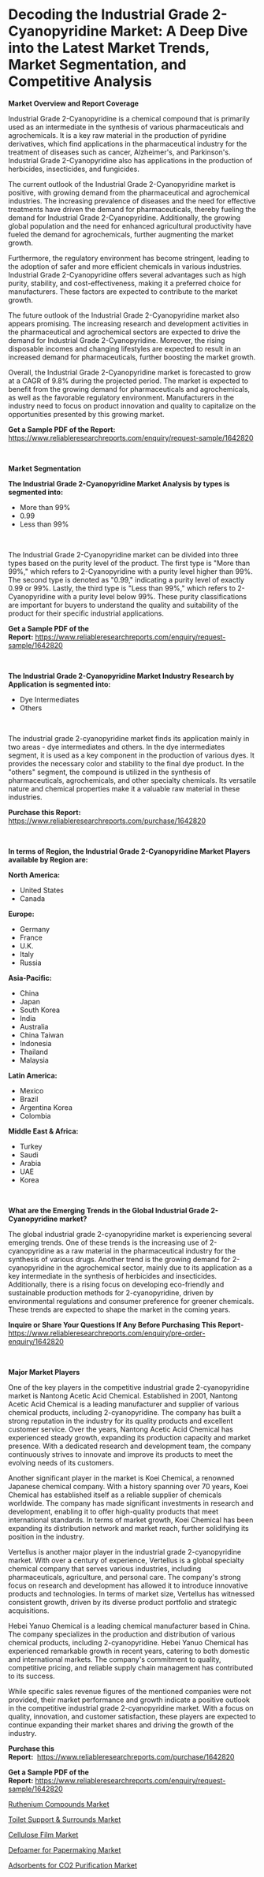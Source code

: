<p><h1>Decoding the Industrial Grade 2-Cyanopyridine Market: A Deep Dive into the Latest Market Trends, Market Segmentation, and Competitive Analysis</h1></p><p><strong>Market Overview and Report Coverage</strong></p>
<p><p>Industrial Grade 2-Cyanopyridine is a chemical compound that is primarily used as an intermediate in the synthesis of various pharmaceuticals and agrochemicals. It is a key raw material in the production of pyridine derivatives, which find applications in the pharmaceutical industry for the treatment of diseases such as cancer, Alzheimer's, and Parkinson's. Industrial Grade 2-Cyanopyridine also has applications in the production of herbicides, insecticides, and fungicides.</p><p>The current outlook of the Industrial Grade 2-Cyanopyridine market is positive, with growing demand from the pharmaceutical and agrochemical industries. The increasing prevalence of diseases and the need for effective treatments have driven the demand for pharmaceuticals, thereby fueling the demand for Industrial Grade 2-Cyanopyridine. Additionally, the growing global population and the need for enhanced agricultural productivity have fueled the demand for agrochemicals, further augmenting the market growth.</p><p>Furthermore, the regulatory environment has become stringent, leading to the adoption of safer and more efficient chemicals in various industries. Industrial Grade 2-Cyanopyridine offers several advantages such as high purity, stability, and cost-effectiveness, making it a preferred choice for manufacturers. These factors are expected to contribute to the market growth.</p><p>The future outlook of the Industrial Grade 2-Cyanopyridine market also appears promising. The increasing research and development activities in the pharmaceutical and agrochemical sectors are expected to drive the demand for Industrial Grade 2-Cyanopyridine. Moreover, the rising disposable incomes and changing lifestyles are expected to result in an increased demand for pharmaceuticals, further boosting the market growth.</p><p>Overall, the Industrial Grade 2-Cyanopyridine market is forecasted to grow at a CAGR of 9.8% during the projected period. The market is expected to benefit from the growing demand for pharmaceuticals and agrochemicals, as well as the favorable regulatory environment. Manufacturers in the industry need to focus on product innovation and quality to capitalize on the opportunities presented by this growing market.</p></p>
<p><strong>Get a Sample PDF of the Report:</strong> <a href="https://www.reliableresearchreports.com/enquiry/request-sample/1642820">https://www.reliableresearchreports.com/enquiry/request-sample/1642820</a></p>
<p>&nbsp;</p>
<p><strong>Market Segmentation</strong></p>
<p><strong>The Industrial Grade 2-Cyanopyridine Market Analysis by types is segmented into:</strong></p>
<p><ul><li>More than 99%</li><li>0.99</li><li>Less than 99%</li></ul></p>
<p>&nbsp;</p>
<p><p>The Industrial Grade 2-Cyanopyridine market can be divided into three types based on the purity level of the product. The first type is "More than 99%," which refers to 2-Cyanopyridine with a purity level higher than 99%. The second type is denoted as "0.99," indicating a purity level of exactly 0.99 or 99%. Lastly, the third type is "Less than 99%," which refers to 2-Cyanopyridine with a purity level below 99%. These purity classifications are important for buyers to understand the quality and suitability of the product for their specific industrial applications.</p></p>
<p><strong>Get a Sample PDF of the Report:</strong>&nbsp;<a href="https://www.reliableresearchreports.com/enquiry/request-sample/1642820">https://www.reliableresearchreports.com/enquiry/request-sample/1642820</a></p>
<p>&nbsp;</p>
<p><strong>The Industrial Grade 2-Cyanopyridine Market Industry Research by Application is segmented into:</strong></p>
<p><ul><li>Dye Intermediates</li><li>Others</li></ul></p>
<p>&nbsp;</p>
<p><p>The industrial grade 2-cyanopyridine market finds its application mainly in two areas - dye intermediates and others. In the dye intermediates segment, it is used as a key component in the production of various dyes. It provides the necessary color and stability to the final dye product. In the "others" segment, the compound is utilized in the synthesis of pharmaceuticals, agrochemicals, and other specialty chemicals. Its versatile nature and chemical properties make it a valuable raw material in these industries.</p></p>
<p><strong>Purchase this Report:</strong>&nbsp; <a href="https://www.reliableresearchreports.com/purchase/1642820">https://www.reliableresearchreports.com/purchase/1642820</a></p>
<p>&nbsp;</p>
<p><strong>In terms of Region, the Industrial Grade 2-Cyanopyridine Market Players available by Region are:</strong></p>
<p>
    <p> <strong> North America: </strong>
        <ul>
            <li>United States</li>
            <li>Canada</li>
        </ul>
        </p> 
    <p> <strong> Europe: </strong>
        <ul>
            <li>Germany</li>
            <li>France</li>
            <li>U.K.</li>
            <li>Italy</li>
            <li>Russia</li>
        </ul>
        </p> 
    <p> <strong> Asia-Pacific: </strong>
        <ul>
            <li>China</li>
            <li>Japan</li>
            <li>South Korea</li>
            <li>India</li>
            <li>Australia</li>
            <li>China Taiwan</li>
            <li>Indonesia</li>
            <li>Thailand</li>
            <li>Malaysia</li>
        </ul>
        </p> 
    <p> <strong> Latin America: </strong>
        <ul>
            <li>Mexico</li>
            <li>Brazil</li>
            <li>Argentina Korea</li>
            <li>Colombia</li>
        </ul>
        </p> 
    <p> <strong> Middle East & Africa: </strong>
        <ul>
            <li>Turkey</li>
            <li>Saudi</li>
            <li>Arabia</li>
            <li>UAE</li>
            <li>Korea</li>
        </ul>
    </p>
    </p>
<p>&nbsp;</p>
<p><strong>What are the Emerging Trends in the Global Industrial Grade 2-Cyanopyridine market?</strong></p>
<p><p>The global industrial grade 2-cyanopyridine market is experiencing several emerging trends. One of these trends is the increasing use of 2-cyanopyridine as a raw material in the pharmaceutical industry for the synthesis of various drugs. Another trend is the growing demand for 2-cyanopyridine in the agrochemical sector, mainly due to its application as a key intermediate in the synthesis of herbicides and insecticides. Additionally, there is a rising focus on developing eco-friendly and sustainable production methods for 2-cyanopyridine, driven by environmental regulations and consumer preference for greener chemicals. These trends are expected to shape the market in the coming years.</p></p>
<p><strong>Inquire or Share Your Questions If Any Before Purchasing This Report</strong>- <a href="https://www.reliableresearchreports.com/enquiry/pre-order-enquiry/1642820">https://www.reliableresearchreports.com/enquiry/pre-order-enquiry/1642820</a></p>
<p>&nbsp;</p>
<p><strong>Major Market Players</strong></p>
<p><p>One of the key players in the competitive industrial grade 2-cyanopyridine market is Nantong Acetic Acid Chemical. Established in 2001, Nantong Acetic Acid Chemical is a leading manufacturer and supplier of various chemical products, including 2-cyanopyridine. The company has built a strong reputation in the industry for its quality products and excellent customer service. Over the years, Nantong Acetic Acid Chemical has experienced steady growth, expanding its production capacity and market presence. With a dedicated research and development team, the company continuously strives to innovate and improve its products to meet the evolving needs of its customers.</p><p>Another significant player in the market is Koei Chemical, a renowned Japanese chemical company. With a history spanning over 70 years, Koei Chemical has established itself as a reliable supplier of chemicals worldwide. The company has made significant investments in research and development, enabling it to offer high-quality products that meet international standards. In terms of market growth, Koei Chemical has been expanding its distribution network and market reach, further solidifying its position in the industry.</p><p>Vertellus is another major player in the industrial grade 2-cyanopyridine market. With over a century of experience, Vertellus is a global specialty chemical company that serves various industries, including pharmaceuticals, agriculture, and personal care. The company's strong focus on research and development has allowed it to introduce innovative products and technologies. In terms of market size, Vertellus has witnessed consistent growth, driven by its diverse product portfolio and strategic acquisitions.</p><p>Hebei Yanuo Chemical is a leading chemical manufacturer based in China. The company specializes in the production and distribution of various chemical products, including 2-cyanopyridine. Hebei Yanuo Chemical has experienced remarkable growth in recent years, catering to both domestic and international markets. The company's commitment to quality, competitive pricing, and reliable supply chain management has contributed to its success.</p><p>While specific sales revenue figures of the mentioned companies were not provided, their market performance and growth indicate a positive outlook in the competitive industrial grade 2-cyanopyridine market. With a focus on quality, innovation, and customer satisfaction, these players are expected to continue expanding their market shares and driving the growth of the industry.</p></p>
<p><strong>Purchase this Report:</strong>&nbsp;&nbsp;<a href="https://www.reliableresearchreports.com/purchase/1642820">https://www.reliableresearchreports.com/purchase/1642820</a></p>
<p></p>
<p><strong>Get a Sample PDF of the Report:</strong>&nbsp;<a href="https://www.reliableresearchreports.com/enquiry/request-sample/1642820">https://www.reliableresearchreports.com/enquiry/request-sample/1642820</a></p>
<p><p><a href="https://www.linkedin.com/pulse/ruthenium-compounds-market-insights-players-forecast-till-uxyne/">Ruthenium Compounds Market</a></p><p><a href="https://medium.com/@malcomw102036/toilet-support-surrounds-market-focuses-on-market-share-size-and-projected-forecast-till-2030-e282745b7527">Toilet Support & Surrounds Market</a></p><p><a href="https://www.linkedin.com/pulse/cellulose-film-market-challenges-opportunities-growth-drivers-sgbme/">Cellulose Film Market</a></p><p><a href="https://github.com/lilstefpacute/Market-Research-Report-List-1/blob/main/defoamer-for-papermaking-market.md">Defoamer for Papermaking Market</a></p><p><a href="https://github.com/AKSHATREPORTPRIME/Market-Research-Report-List-1/blob/main/adsorbents-for-co2-purification-market.md">Adsorbents for CO2 Purification Market</a></p></p>